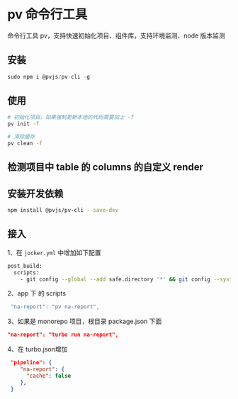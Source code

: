 # pv 命令行工具

命令行工具 pv，支持快速初始化项目、组件库，支持环境监测、node 版本监测

## 安装

```js
sudo npm i @pvjs/pv-cli -g

```

## 使用

```bash
# 初始化项目，如果强制更新本地的代码需要加上 -f
pv init -f

# 清除缓存
pv clean -f
```

## 检测项目中 table 的 columns 的自定义 render

## 安装开发依赖

```bash
npm install @pvjs/pv-cli --save-dev
```

## 接入

1、在 `jocker.yml` 中增加如下配置

```bash
post_build:
  scripts:
    - git config --global --add safe.directory '*' && git config --system --add safe.directory '*' && pnpm run na-report
```

2、app 下 的 scripts

```js
 "na-report": "pv na-report",
```

3、如果是 monorepo 项目，根目录 package.json 下面

```json
"na-report": "turbo run na-report",
```

4、在 turbo.json增加

```json
 "pipeline": {
    "na-report": {
      "cache": false
    },
 }
```
